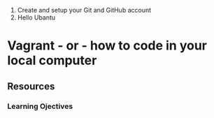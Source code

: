 1. Create and setup your Git and GitHub account
2. Hello Ubantu
# Vagrant - or - how to code in your local computer
## Resources
### Learning Ojectives
